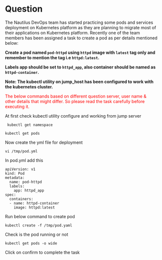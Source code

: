# Question
The Nautilus DevOps team has started practicing some pods and services deployment on Kubernetes platform as they are planning to migrate most of their applications on Kubernetes platform. Recently one of the team members has been assigned a task to create a pod as per details mentioned below:

**Create a pod named `pod-httpd` using `httpd` image with `latest` tag only and remember to mention the tag i.e `httpd:latest`.**

**Labels app should be set to `httpd_app`, also container should be named as `httpd-container`.**

**Note: The kubectl utility on jump_host has been configured to work with the kubernetes cluster.**

<span style="color: red;">The below commands based on different question server, user name & other details that might differ. So please read the task carefully before executing it. </span>

At first check kubectl utility configure and working from jump server

```
 kubectl get namespace
```
```
kubectl get pods
```
Now create the yml file for deployment

```
vi /tmp/pod.yml
```
In pod.yml add this

```
apiVersion: v1
kind: Pod
metadata:
  name: pod-httpd
  labels:
    app: httpd_app
spec:
  containers:
  - name: httpd-container
    image: httpd:latest
```

Run below command to create pod
```
kubectl create -f /tmp/pod.yaml
```
Check is the pod running or not
```
kubectl get pods -o wide
```

Click on confirm to complete the task
